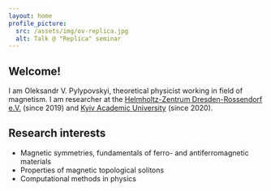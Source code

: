```yaml
---
layout: home
profile_picture:
  src: /assets/img/ov-replica.jpg
  alt: Talk @ "Replica" seminar
---
```



## Welcome!

I am Oleksandr V. Pylypovskyi, theoretical physicist working in field of magnetism. I am researcher at the [Helmholtz-Zentrum Dresden-Rossendorf e.V.](https://hzdr.de) (since 2019) and [Kyiv Academic University](https://kau.org.ua) (since 2020).

## Research interests

* Magnetic symmetries, fundamentals of ferro- and antiferromagnetic materials
* Properties of magnetic topological solitons
* Computational methods in physics

